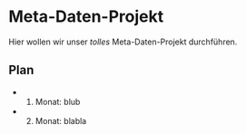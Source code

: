 # Meta-Daten-Projekt

Hier wollen wir unser *tolles* Meta-Daten-Projekt durchführen.

## Plan

- 1. Monat: blub
- 2. Monat: blabla

